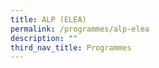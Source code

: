 ```yaml
---
title: ALP (ELEA)
permalink: /programmes/alp-elea
description: ""
third_nav_title: Programmes
---
```

